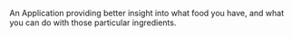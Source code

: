 An Application providing better insight into what food you have, and what you can do with those particular ingredients.
